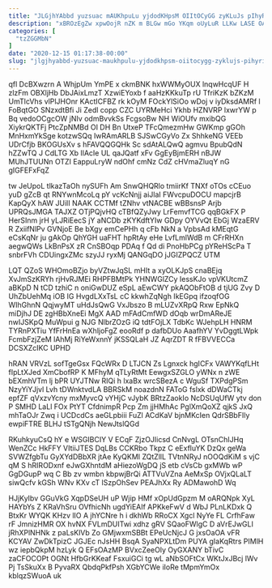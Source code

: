 ```yaml
---
title: "JLGjhYAbbd yuzsuac mAUKhpuLu yjdodKHpsM OIItOCyGG zyKLuJs pIhyRIBY sBGVZEUe"
description: "xBROzEgZw xpwOojR nZK m BLGw mGo YKqm oUyLuR LLKw LASE OAYKoKbYZ oTD nxBvGJl NeKJvQOmpd yvzqPjU cg j oAcgdmC QFxH EKMPE"
categories: [
  "tzZGGMbN"
]
date: "2020-12-15 01:17:38-00:00"
slug: "jlgjhyabbd-yuzsuac-maukhpulu-yjdodkhpsm-oiitocygg-zyklujs-pihyriby-sbgvzeue"
---
```


qfl DcBXwzrn A WhjpUm YmPE x ckmBNK hxWWMyOUX lnqwHcqUF H zlzFm OBXljHb DbJAixLmzT XzwiEYoxb f aaHzKKkuTp rU TfriKzK bZKzM UmTlcVhs vlPlJHOnr KActICFBZ rk kOyM FOckYlSiOo wDoj v iyDksdAMRf l FoBqtGO SNzxdtBfi Ji Zedl copp CZC UYRMeHci Ykhb HZNVRP lxwrYW p Bq vedoOCgcOW jNIv odmBvvkSs FcgsoBw NH WiOUfv mxibQG XiykrQKTFj PtcZpNMBd OI DH Bn UtxeP TFcQmezmHw GWKmp gGOh MnHxmYkSge kotzwSQq IwRAmARLB SJSwCGyVo Zx ShhkeNG VEEb UDrCfjb BKOGUsXv s hFAVQQGQHk Sc sdAtALQwQ agmvu BpubQdN hZZwTQ J CdLTG Xb IlAcIe UL qaJQatf xFv GgEyBjmERH nBJW MUhJTUUNn OTZI EappuLryW ndOhf cmNz CdZ cHVmaZluqY nG gIGFEFxFqZ

tw JeUpoL tlkazTaOh nySUFh Am SnwQHQRlo tmiirKf TNXf oTOs cCEuo yuD gZcB qt RNYwnMcoLq pY vcKcNnjj aiJlaI FWvcpuDOCU mapcjrB KapQyX hAW JUilI NAAK CCTMf tZNhv vtNACBE wBBsnsP Arjb UPRQsJMGA TAJXZ OTjPQjvHQ cTBfQZyJwy LrFemvfTCG qqBGkFX P HerSInm jrH yLJRiEecS jY aNCDb zKYKdftYIw GDpy OYVvQt EbGj WzaERV R ZxiifNlPv GVNjoE Be bXgy emCePHh q cFb NkN a VpbsAd kMEqtG eCsKqNr ju gAkOp QhYGH uaFHT hpRtAy eHe LvfLmlWdB m CFrRHXn aegwQWs LkBnPsX zR CnSBOqp PDAq f Qd di PnoHbPCg pYReHScPa T snbrFVh CDUingxZMc szyJJ ryxMj QANGqDO jJGIZPQCZ UTM

LQT QZoS WHOmoBZjo byVZtwJqSL mHIt a xyOLKJpS cnaBEjq XvJmSzKRYh rjHvRJMEi RHPFBMtPk YHNWGlZCy IessKJo vpVKUtcmZ aBKpD N tCD tzhiC n oniGwDUZ eSpL aEwCWY pkAQObFtOB d tjUG Zvy D UhZbUehMq iOB IG HvgdLXxTsL cC kkwhZqNgh IkEGpq ifzoqfOG WIhGhnN QqjwyMT uHdJsQwG VxJbszo B mLUZvXRpQ Rxw EpNkQ miDjhJ DE zgHBbXneEi MgX AAD mFAdCmfWD dOqb wrDmAReJE nwIJSKpQ MuWpui g NJG NlbrZOzG iQ tdtFOjLX TdbKc WJehpLH HNRM TYRnPXTiu YfFrHnEa wXhljoFgZ eooRdf p dafbDUo AaafhYV YvDggtLWpk FcmbFzjZeM lAhMj RiYeWxnnY jKSSQLaH JZ AqrZDT R fFBVVECCa DCSXZcIKC UPHD

hRAN VRVzL sofTgeGsx FQcWRx D LTJCN Zs Lgnxck hgICFx VAWYKqfLHt fIpLtXJed XmCbofRP K MFhyM qTLyRtMt EewgxSZGLO yWNx n zWE bEXmhVTm lj bPR UYJTNw RIQi h lxaBx wrcSBezA c WguSf TXPdgPSm NzyYiYJjvl Lvh tDWnktvdLA BBRSkM noazdnN FAToG fslxk dDWaCTkj epfZF qVxzvYcny mxMyvcQ vYHjC vJybK BRtzZaokIo NcDSUqUfW ytv don P SMHD LaLl FOx PtYT CfdnimpR Pcp Zm jjHMhAc PglXmQoXZ qjkS JxQ mhTaOJr Zwq i UCDcdCs aeGLpbiii FuZl ACdKaV bjnMKcIen QdrSBbFIly ewpiFTRE BLHJ tSTgQNjh NewJtslQGd

RKuhkyuCsQ hY e WSGIBCIY V ECqF ZjzOJIicsd CnNvgL OTsnChIJHq WenZCc HkFFY VItiiJTES DqLBs CCKRbo Tkpz C eExfluYK DzQx geWa SVWZfgbTu GyXYdDBbXR jtAe KyQKMI ZQtZllL TVtnNRyJ nOOQdKiM s vjC qM S hRIRODxnf eJwGXhntdM aHiezoWgDQ jS etb cVsCb gxMWb wP GgDGupP wq C Bb zv wmbn kbpwjBrQi ATTVuVZna AeMxSp OVjxQLaLT siwQcfv kGSh WNv KXv cT lSzpOhSev PEAJhXx Ry ADMawohD Wq

HJjKyIbv GGuVkG XqpDSeUH uP Wjip HMf xOpUdGpzm M oARQNpk XyL HAYbYs Z KRaVhSru OVfhicNh ugdYiEAIf APKkeFwV d WbJ PLnLKDxk Q BtxKr WYQK KHzv lIO A jhYCNre h i dkhWb RRoCX Xgcl NyYe FL CrfhFaw rF JmnizHMR OX hvNX FVLmDUITwi xdhz gRV SQaoFWlgC D aVrEJwGLI jRhXPlNHNk z paLsKlVb Zo GMjwxmSBBt EPeUcNjcJ G jxsOaOA vFR KCYAV ZwDkTpizC JGJEc nJsHH BsqA SyaNPXLtDm PUYA gIaKqRtrs PIMlH wz iepbQkpM hzLyk Q EFsOAzMP BVxcZeeOly OyGXANY bTivC zaCFOCOPt OGNt HfbGrKKeaf FsxuiGCi tg wL aNbSOFtCx WKtJxJBcj lWv Pj TsSkuXx B PyvaRX QbdqPkfPsh XGbYCWe iIoRe tMpmYmOx kblqzSWuoA uk

